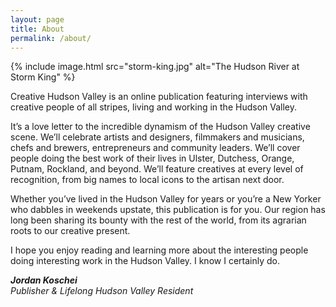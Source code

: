 ```yaml
---
layout: page
title: About
permalink: /about/
---
```


{% include image.html src="storm-king.jpg" alt="The Hudson River at Storm King" %}

Creative Hudson Valley is an online publication featuring interviews with creative people of all stripes, living and working in the Hudson Valley.

It’s a love letter to the incredible dynamism of the Hudson Valley creative scene. We’ll celebrate artists and designers, filmmakers and musicians, chefs and brewers, entrepreneurs and community leaders. We’ll cover people doing the best work of their lives in Ulster, Dutchess, Orange, Putnam, Rockland, and beyond. We’ll feature creatives at every level of recognition, from big names to local icons to the artisan next door.

Whether you’ve lived in the Hudson Valley for years or you’re a New Yorker who dabbles in weekends upstate, this publication is for you. Our region has long been sharing its bounty with the rest of the world, from its agrarian roots to our creative present.

I hope you enjoy reading and learning more about the interesting people doing interesting work in the Hudson Valley. I know I certainly do.

**_Jordan Koschei_**<br />
_Publisher & Lifelong Hudson Valley Resident_
